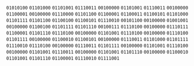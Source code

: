 `01010100` `01101000` `01101001` `01110011` `00100000` `01101001` `01110011` `00100000` `01100001` `00100000` `01110000` `01101100` `01100001` `01100011` `01100101` `01101000` `01101111` `01101100` `01100100` `01100101` `01110010` `00101100` `00100000` `01001001` `00100000` `01100100` `01101111` `01101110` `00100111` `01110100` `00100000` `01110111` `01100001` `01101110` `01110100` `00100000` `01101001` `01110100` `00100000` `01110100` `01101111` `00100000` `01100010` `01100101` `00100000` `01110011` `01101000` `01101111` `01110010` `01110100` `00100000` `01110011` `01101111` `00100000` `01101001` `01110100` `00100000` `01101001` `01110011` `00100000` `01101001` `01101110` `00100000` `01100010` `01101001` `01101110` `01100001` `01110010` `01111001` 

<!--
**naolchala/naolchala** is a ✨ _special_ ✨ repository because its `README.md` (this file) appears on your GitHub profile.

Here are some ideas to get you started:

- 🔭 I’m currently working on ...
- 🌱 I’m currently learning ...
- 👯 I’m looking to collaborate on ...
- 🤔 I’m looking for help with ...
- 💬 Ask me about ...
- 📫 How to reach me: ...
- 😄 Pronouns: ...
- ⚡ Fun fact: ...
-->
